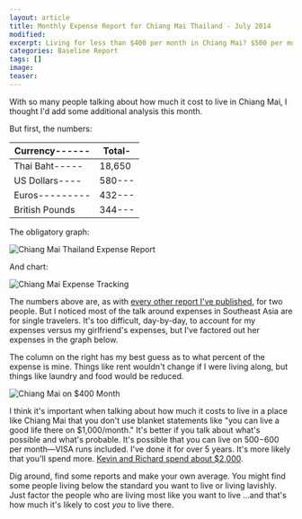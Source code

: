 ```yaml
---
layout: article
title: Monthly Expense Report for Chiang Mai Thailand - July 2014
modified:
excerpt: Living for less than $400 per month in Chiang Mai? $500 per month is no longer the exception, it's the rule.
categories: Baseline Report
tags: []
image:
teaser:
---
```


With so many people talking about how much it cost to live in Chiang Mai, I thought I'd add some additional analysis this month.

But first, the numbers:

|Currency------|Total-|
|--------------|------|
|Thai Baht-----|18,650|
|US Dollars----|580---|
|Euros---------|432---|
|British Pounds|344---|

The obligatory graph:

![Chiang Mai Thailand Expense Report](http://bradonomics.com/baseline-report-july-2014/July2014-Expenses-Pie-Graph.jpg)

And chart:

![Chiang Mai Expense Tracking](http://bradonomics.com/baseline-report-july-2014/July2014-Expenses-Bar-Graph.jpg)

The numbers above are, as with [every other report I've published](http://bradonomics.com/baseline-report/), for two people. But I noticed most of the talk around expenses in Southeast Asia are for single travelers. It's too difficult, day-by-day, to account for my expenses versus my girlfriend's expenses, but I've factored out her expenses in the graph below.

The column on the right has my best guess as to what percent of the expense is mine. Things like rent wouldn't change if I were living along, but things like laundry and food would be reduced.

![Chiang Mai on $400 Month](http://bradonomics.com/baseline-report-july-2014/Single-Expense-Spreadsheet.jpg)

I think it's important when talking about how much it costs to live in a place like Chiang Mai that you don't use blanket statements like "you can live a good life there on $1,000/month." It's better if you talk about what's possible and what's probable. It's possible that you can live on $500-$600 per month—VISA runs included. I've done it for over 5 years. It's more likely that you'll spend more. [Kevin and Richard spend about $2,000](http://www.nichesitenomads.com/burn-rate-report-month-5-may-2014/).

Dig around, find some reports and make your own average. You might find some people living below the standard you want to live or living lavishly. Just factor the people who are living most like you want to live ...and that's how much it's likely to cost _you_ to live there.
